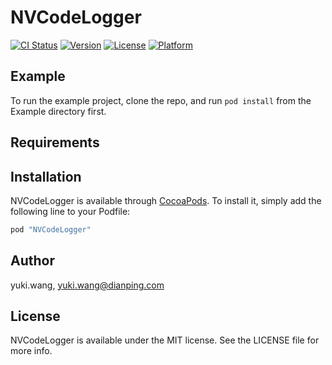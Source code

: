 # NVCodeLogger

[![CI Status](http://img.shields.io/travis/yuki.wang/NVCodeLogger.svg?style=flat)](https://travis-ci.org/yuki.wang/NVCodeLogger)
[![Version](https://img.shields.io/cocoapods/v/NVCodeLogger.svg?style=flat)](http://cocoapods.org/pods/NVCodeLogger)
[![License](https://img.shields.io/cocoapods/l/NVCodeLogger.svg?style=flat)](http://cocoapods.org/pods/NVCodeLogger)
[![Platform](https://img.shields.io/cocoapods/p/NVCodeLogger.svg?style=flat)](http://cocoapods.org/pods/NVCodeLogger)

## Example

To run the example project, clone the repo, and run `pod install` from the Example directory first.

## Requirements

## Installation

NVCodeLogger is available through [CocoaPods](http://cocoapods.org). To install
it, simply add the following line to your Podfile:

```ruby
pod "NVCodeLogger"
```

## Author

yuki.wang, yuki.wang@dianping.com

## License

NVCodeLogger is available under the MIT license. See the LICENSE file for more info.
